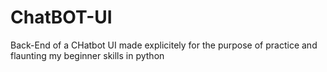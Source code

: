 # ChatBOT-UI
Back-End of a CHatbot UI made explicitely for the purpose of practice and flaunting my beginner skills in python
